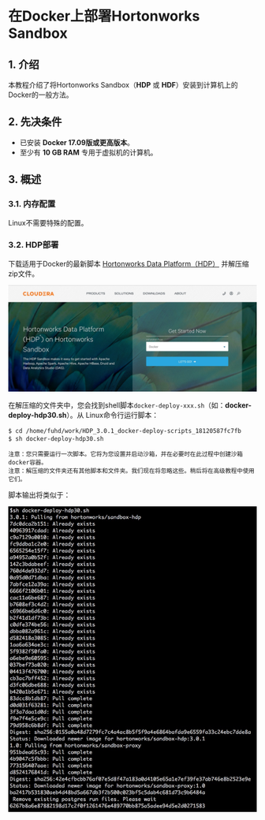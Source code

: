 在Docker上部署Hortonworks Sandbox
===================================================================================
## 1. 介绍
本教程介绍了将Hortonworks Sandbox（**HDP** 或 **HDF**）安装到计算机上的Docker的一般方法。

## 2. 先决条件
+ 已安装 **Docker 17.09版或更高版本**。
+ 至少有 **10 GB RAM** 专用于虚拟机的计算机。

## 3. 概述

### 3.1. 内存配置
Linux不需要特殊的配置。

### 3.2. HDP部署
下载适用于Docker的最新脚本 [Hortonworks Data Platform（HDP）](https://www.cloudera.com/downloads/hortonworks-sandbox/hdp.html?utm_source=mktg-tutorial) 并解压缩zip文件。

![下载页面](img/docker-download-hdp.jpg)

在解压缩的文件夹中，您会找到shell脚本`docker-deploy-xxx.sh`（如：**docker-deploy-hdp30.sh**）。从
Linux命令行运行脚本：
```shell
$ cd /home/fuhd/work/HDP_3.0.1_docker-deploy-scripts_18120587fc7fb
$ sh docker-deploy-hdp30.sh
```
```
注意：您只需要运行一次脚本。它将为您设置并启动沙箱，并在必要时在此过程中创建沙箱docker容器。
注意：解压缩的文件夹还有其他脚本和文件夹。我们现在将忽略这些。稍后将在高级教程中使用它们。
```
脚本输出将类似于：

![hdp输出日志](img/docker-start-hdp-output.jpg)
